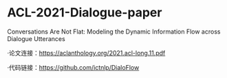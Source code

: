# ACL-2021-Dialogue-paper
Conversations Are Not Flat: Modeling the Dynamic Information Flow across Dialogue Utterances

·论文连接：https://aclanthology.org/2021.acl-long.11.pdf

·代码链接：https://github.com/ictnlp/DialoFlow 
